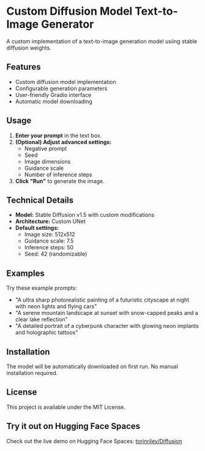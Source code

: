 # Custom Diffusion Model Text-to-Image Generator

A custom implementation of a text-to-image generation model usiing stable diffusion weights.

## Features

- Custom diffusion model implementation
- Configurable generation parameters
- User-friendly Gradio interface
- Automatic model downloading

## Usage

1. **Enter your prompt** in the text box.
2. **(Optional) Adjust advanced settings:**
   - Negative prompt
   - Seed
   - Image dimensions
   - Guidance scale
   - Number of inference steps 
3. **Click "Run"** to generate the image.

## Technical Details

- **Model:** Stable Diffusion v1.5 with custom modifications
- **Architecture:** Custom UNet
- **Default settings:**
  - Image size: 512x512
  - Guidance scale: 7.5
  - Inference steps: 50
  - Seed: 42 (randomizable)

## Examples

Try these example prompts:
- "A ultra sharp photorealistic painting of a futuristic cityscape at night with neon lights and flying cars"
- "A serene mountain landscape at sunset with snow-capped peaks and a clear lake reflection"
- "A detailed portrait of a cyberpunk character with glowing neon implants and holographic tattoos"

## Installation

The model will be automatically downloaded on first run. No manual installation required.

## License

This project is available under the MIT License.

## Try it out on Hugging Face Spaces

Check out the live demo on Hugging Face Spaces: [torinriley/Diffusion](https://huggingface.co/spaces/torinriley/Diffusion)
